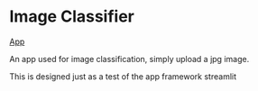# Image Classifier

[App](https://share.streamlit.io/deliciousd/scheduler/main/scheduler_app.py)

An app used for image classification, simply upload a jpg image.

This is designed just as a test of the app framework streamlit
